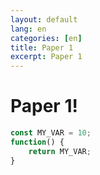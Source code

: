 ```yaml
---
layout: default
lang: en
categories: [en]
title: Paper 1
excerpt: Paper 1
---
```


# Paper 1!


```javascript
const MY_VAR = 10;
function() {
    return MY_VAR;
}
```